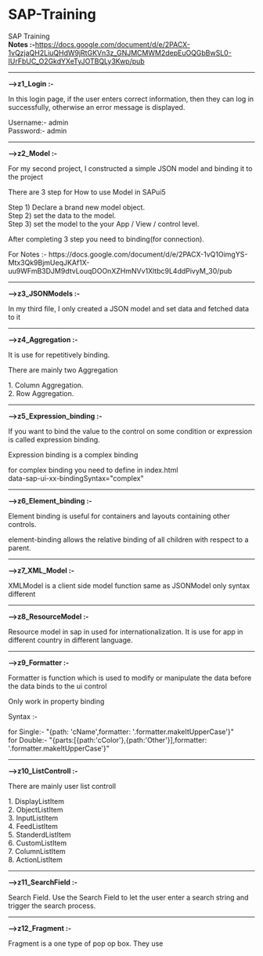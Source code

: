 # SAP-Training
SAP Training 
<br>
<b>Notes :-</b>https://docs.google.com/document/d/e/2PACX-1vQzjaQH2LiuQHdW9jRtGKVn3z_GNJMCMWM2depEuOQGbBwSL0-IUrFbUC_O2GkdYXeTyJOTBQLy3Kwp/pub 

<hr>

<b>-->z1_Login :-</b> 
    <p>In this login page, if the user enters correct information, then they can log in successfully, otherwise an error message is displayed.</p>
Username:- admin <br>
Password:- admin
<br>

<hr>

<b>-->z2_Model :-</b> 
    <p>For my second project, I constructed a simple JSON model and binding it to the project </p>
    <p>There are 3 step for How to use Model in SAPui5</p>
    Step 1) Declare a brand new model object.<br>
    Step 2) set the data to the model.<br>
    Step 3) set the model to the your App / View / control level.<br>
    
  <p>After completing 3 step you need to binding(for connection).</p>
  For Notes :- https://docs.google.com/document/d/e/2PACX-1vQ1OimgYS-Mtx3Qk9BjmUeqJKAf1X-uu9WFmB3DJM9dtvLouqDOOnXZHmNVv1Xltbc9L4ddPivyM_30/pub

<hr>

<b>-->z3_JSONModels :-</b>
    <p>In my third file, I only created a JSON model and set data and fetched data to it</p>

<hr>

<b>-->z4_Aggregation :-</b>
  <p>It is use for repetitively binding.</p>
  <p>There are mainly two Aggregation</p>
  1. Column Aggregation. <br>
  2. Row Aggregation.

<hr>

<b>-->z5_Expression_binding :-</b>
  <p>If you want to bind the value to the control on some condition or expression is called expression binding.</p>
  <p>Expression binding is a complex binding</p>
  <p>for complex binding you need to define in index.html <br>
  data-sap-ui-xx-bindingSyntax="complex"</p>

<hr>

<b>-->z6_Element_binding :-</b>
  <p>Element binding is useful for containers and layouts containing other controls.</p>
  <p>element-binding allows the relative binding of all children with respect to a parent.</p>

<hr>

<b>-->z7_XML_Model :-</b>
  <p>XMLModel is a client side model function same as JSONModel only syntax different</p>

<hr>

<b>-->z8_ResourceModel :-</b>
  <p>Resource model in sap in used for internationalization. It is use for app in different country in different language.</p>

<hr>

<b>-->z9_Formatter :-</b>
  <p>Formatter is function which is used to modify or manipulate the data before the data binds to the ui control</p>
  <p>Only work in property binding</p>
  <p>Syntax :-</p>
  for Single:- 	"{path: 'cName',formatter: '.formatter.makeItUpperCase'}" 
  <br>
  for Double:- "{parts:[{path:'cColor'},{path:'Other'}],formatter: '.formatter.makeItUpperCase'}"

<hr>

<b>-->z10_ListControll :-</b>
  <p>There are mainly user list controll</p>
  1. DisplayListItem <br>
  2. ObjectListItem <br>
  3. InputListItem <br>
  4. FeedListItem <br>
  5. StanderdListItem <br>
  6. CustomListItem <br>
  7. ColumnListItem <br>
  8. ActionListItem 

<hr>

<b>-->z11_SearchField :-</b>
  <p>Search Field. Use the Search Field to let the user enter a search string and trigger the search process.</p>

<hr>

<b>-->z12_Fragment :-</b>
  <p>Fragment is a one type of pop op box. They use <Dialog> tag. </p>

<hr>

<b>-->z13_Navigation :-</b>
  <p>need parant view for all View.</p>

<hr>

<b>-->z14_SplitApp :-</b>
  <p>SplitApp in SAP UI5 is a layout control that allows you to divide the screen into two parts, a master and a detail area. To create a SplitApp in SAP UI5, you can use the following steps:</p>
  1)Creat a root view and set <pre>
  <SplitApp> </SplitApp></pre>

  2)in root view controller
  <pre>	onInit: function() {
				
				var oApp = this.getView().byId("idApp");
				
				var oView1 = new sap.ui.view({
					id:"idView1",
					viewName:"Practicez14_SplitApp.view.View1",
					type:"XML"
				});
				var oView2 = new sap.ui.view({
					id:"idView2",
					viewName:"Practicez14_SplitApp.view.View2",
					type:"XML"
				});
				oApp.addMasterPage(oView1);
				oApp.addDetailPage(oView2);
				
				
			
				
		
			}</pre>

<hr>
